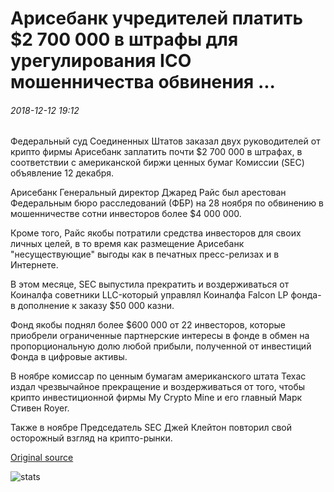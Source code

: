 # Арисебанк учредителей платить $2 700 000 в штрафы для урегулирования ICO мошенничества обвинения ...

###### 2018-12-12 19:12

Федеральный суд Соединенных Штатов заказал двух руководителей от крипто фирмы Арисебанк заплатить почти $2 700 000 в штрафах, в соответствии с американской биржи ценных бумаг Комиссии (SEC) объявление 12 декабря.

Арисебанк Генеральный директор Джаред Райс был арестован Федеральным бюро расследований (ФБР) на 28 ноября по обвинению в мошенничестве сотни инвесторов более $4 000 000.

Кроме того, Райс якобы потратили средства инвесторов для своих личных целей, в то время как размещение Арисебанк "несуществующие" выгоды как в печатных пресс-релизах и в Интернете.

В этом месяце, SEC выпустила прекратить и воздерживаться от Коиналфа советники LLC-который управлял Коиналфа Falcon LP фонда-в дополнение к заказу $50 000 казни.

Фонд якобы поднял более $600 000 от 22 инвесторов, которые приобрели ограниченные партнерские интересы в фонде в обмен на пропорциональную долю любой прибыли, полученной от инвестиций Фонда в цифровые активы.

В ноябре комиссар по ценным бумагам американского штата Техас издал чрезвычайное прекращение и воздерживаться от того, чтобы крипто инвестиционной фирмы My Crypto Mine и его главный Марк Стивен Royer.

Также в ноябре Председатель SEC Джей Клейтон повторил свой осторожный взгляд на крипто-рынки.

[Original source](https://cointelegraph.com/news/arisebank-founders-to-pay-27-million-in-fines-to-settle-ico-fraud-charges)

![stats](https://c.statcounter.com/11760860/0/a89fa40b/1/ "stats")